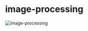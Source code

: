 # image-processing
![image-processing](https://user-images.githubusercontent.com/26917471/227895154-0a944f4e-e3c5-40e2-9201-e28bdc4494ce.jpg)

